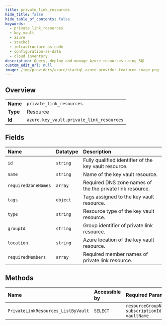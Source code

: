 ```yaml
---
title: private_link_resources
hide_title: false
hide_table_of_contents: false
keywords:
  - private_link_resources
  - key_vault
  - azure    
  - stackql
  - infrastructure-as-code
  - configuration-as-data
  - cloud inventory
description: Query, deploy and manage Azure resources using SQL
custom_edit_url: null
image: /img/providers/azure/stackql-azure-provider-featured-image.png
---
```

  
    

## Overview
<table><tbody>
<tr><td><b>Name</b></td><td><code>private_link_resources</code></td></tr>
<tr><td><b>Type</b></td><td>Resource</td></tr>
<tr><td><b>Id</b></td><td><code>azure.key_vault.private_link_resources</code></td></tr>
</tbody></table>

## Fields
| Name | Datatype | Description |
|:-----|:---------|:------------|
| `id` | `string` | Fully qualified identifier of the key vault resource. |
| `name` | `string` | Name of the key vault resource. |
| `requiredZoneNames` | `array` | Required DNS zone names of the the private link resource. |
| `tags` | `object` | Tags assigned to the key vault resource. |
| `type` | `string` | Resource type of the key vault resource. |
| `groupId` | `string` | Group identifier of private link resource. |
| `location` | `string` | Azure location of the key vault resource. |
| `requiredMembers` | `array` | Required member names of private link resource. |
## Methods
| Name | Accessible by | Required Params |
|:-----|:--------------|:----------------|
| `PrivateLinkResources_ListByVault` | `SELECT` | `resourceGroupName, subscriptionId, vaultName` |
